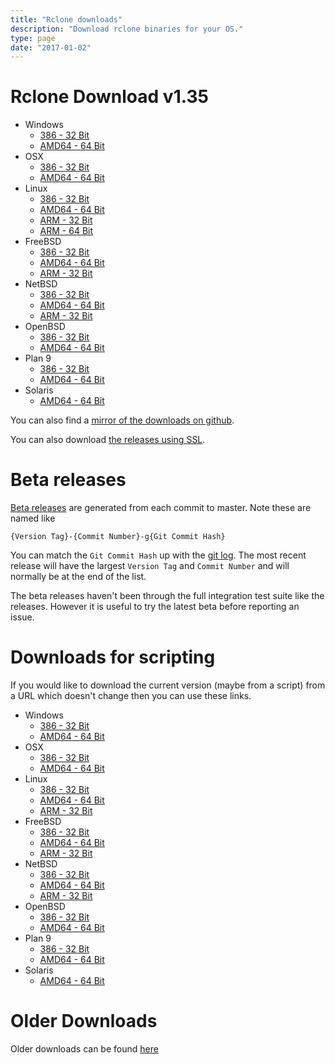 ```yaml
---
title: "Rclone downloads"
description: "Download rclone binaries for your OS."
type: page
date: "2017-01-02"
---
```


Rclone Download v1.35
=====================

  * Windows
    * [386 - 32 Bit](http://downloads.rclone.org/rclone-v1.35-windows-386.zip)
    * [AMD64 - 64 Bit](http://downloads.rclone.org/rclone-v1.35-windows-amd64.zip)
  * OSX
    * [386 - 32 Bit](http://downloads.rclone.org/rclone-v1.35-osx-386.zip)
    * [AMD64 - 64 Bit](http://downloads.rclone.org/rclone-v1.35-osx-amd64.zip)
  * Linux
    * [386 - 32 Bit](http://downloads.rclone.org/rclone-v1.35-linux-386.zip)
    * [AMD64 - 64 Bit](http://downloads.rclone.org/rclone-v1.35-linux-amd64.zip)
    * [ARM - 32 Bit](http://downloads.rclone.org/rclone-v1.35-linux-arm.zip)
    * [ARM - 64 Bit](http://downloads.rclone.org/rclone-v1.35-linux-arm64.zip)
  * FreeBSD
    * [386 - 32 Bit](http://downloads.rclone.org/rclone-v1.35-freebsd-386.zip)
    * [AMD64 - 64 Bit](http://downloads.rclone.org/rclone-v1.35-freebsd-amd64.zip)
    * [ARM - 32 Bit](http://downloads.rclone.org/rclone-v1.35-freebsd-arm.zip)
  * NetBSD
    * [386 - 32 Bit](http://downloads.rclone.org/rclone-v1.35-netbsd-386.zip)
    * [AMD64 - 64 Bit](http://downloads.rclone.org/rclone-v1.35-netbsd-amd64.zip)
    * [ARM - 32 Bit](http://downloads.rclone.org/rclone-v1.35-netbsd-arm.zip)
  * OpenBSD
    * [386 - 32 Bit](http://downloads.rclone.org/rclone-v1.35-openbsd-386.zip)
    * [AMD64 - 64 Bit](http://downloads.rclone.org/rclone-v1.35-openbsd-amd64.zip)
  * Plan 9
    * [386 - 32 Bit](http://downloads.rclone.org/rclone-v1.35-plan9-386.zip)
    * [AMD64 - 64 Bit](http://downloads.rclone.org/rclone-v1.35-plan9-amd64.zip)
  * Solaris
    * [AMD64 - 64 Bit](http://downloads.rclone.org/rclone-v1.35-solaris-amd64.zip)

You can also find a [mirror of the downloads on github](https://github.com/ncw/rclone/releases/tag/v1.35).

You can also download [the releases using SSL](https://downloads-rclone-org-7d7d567e.cdn.memsites.com/).

Beta releases
=============

[Beta releases](http://beta.rclone.org) are generated from each commit
to master.  Note these are named like

    {Version Tag}-{Commit Number}-g{Git Commit Hash}

You can match the `Git Commit Hash` up with the [git
log](https://github.com/ncw/rclone/commits/master).  The most recent
release will have the largest `Version Tag` and `Commit Number` and
will normally be at the end of the list.

The beta releases haven't been through the full integration test suite
like the releases.  However it is useful to try the latest beta before
reporting an issue.

Downloads for scripting
=======================

If you would like to download the current version (maybe from a
script) from a URL which doesn't change then you can use these links.

  * Windows
    * [386 - 32 Bit](http://downloads.rclone.org/rclone-current-windows-386.zip)
    * [AMD64 - 64 Bit](http://downloads.rclone.org/rclone-current-windows-amd64.zip)
  * OSX
    * [386 - 32 Bit](http://downloads.rclone.org/rclone-current-osx-386.zip)
    * [AMD64 - 64 Bit](http://downloads.rclone.org/rclone-current-osx-amd64.zip)
  * Linux
    * [386 - 32 Bit](http://downloads.rclone.org/rclone-current-linux-386.zip)
    * [AMD64 - 64 Bit](http://downloads.rclone.org/rclone-current-linux-amd64.zip)
    * [ARM - 32 Bit](http://downloads.rclone.org/rclone-current-linux-arm.zip)
  * FreeBSD
    * [386 - 32 Bit](http://downloads.rclone.org/rclone-current-freebsd-386.zip)
    * [AMD64 - 64 Bit](http://downloads.rclone.org/rclone-current-freebsd-amd64.zip)
    * [ARM - 32 Bit](http://downloads.rclone.org/rclone-current-freebsd-arm.zip)
  * NetBSD
    * [386 - 32 Bit](http://downloads.rclone.org/rclone-current-netbsd-386.zip)
    * [AMD64 - 64 Bit](http://downloads.rclone.org/rclone-current-netbsd-amd64.zip)
    * [ARM - 32 Bit](http://downloads.rclone.org/rclone-current-netbsd-arm.zip)
  * OpenBSD
    * [386 - 32 Bit](http://downloads.rclone.org/rclone-current-openbsd-386.zip)
    * [AMD64 - 64 Bit](http://downloads.rclone.org/rclone-current-openbsd-amd64.zip)
  * Plan 9
    * [386 - 32 Bit](http://downloads.rclone.org/rclone-current-plan9-386.zip)
    * [AMD64 - 64 Bit](http://downloads.rclone.org/rclone-current-plan9-amd64.zip)
  * Solaris
    * [AMD64 - 64 Bit](http://downloads.rclone.org/rclone-current-solaris-amd64.zip)

Older Downloads
==============

Older downloads can be found [here](http://downloads.rclone.org/)
